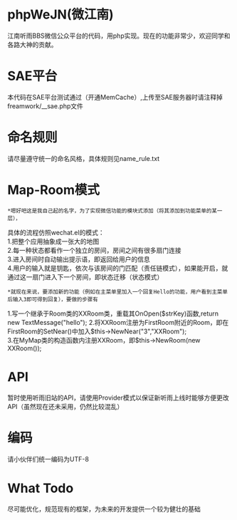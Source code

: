 phpWeJN(微江南)
=======
江南听雨BBS微信公众平台的代码，用php实现。现在的功能非常少，欢迎同学和各路大神的贡献。   

SAE平台
======
本代码在SAE平台测试通过（开通MemCache）,上传至SAE服务器时请注释掉freamwork/__sae.php文件  

命名规则
======
请尽量遵守统一的命名风格，具体规则见name_rule.txt   

Map-Room模式
======
    *嗯好吧这是我自己起的名字，为了实现微信功能的模块式添加（将其添加到功能菜单的某一层），    
具体的流程仿照wechat.el的模式：    
  1.把整个应用抽象成一张大的地图   
  2.每一种状态都看作一个独立的房间，房间之间有很多扇门连接   
  3.进入房间时自动输出提示语，即返回给用户的信息   
  4.用户的输入就是钥匙，依次与该房间的门匹配（责任链模式），如果能开启，就通过这一扇门进入下一个房间，即状态迁移（状态模式）   

    *就现在来说，要添加新的功能（例如在主菜单里加入一个回复Hello的功能，用户看到主菜单后输入3即可得到回复），要做的步骤有   
  1.写一个继承于Room类的XXRoom类，重载其OnOpen($strKey)函数,return new TextMessage("hello");   
  2.将XXRoom注册为FirstRoom附近的Room，即在FirstRoom的SetNear()中加入$this->NewNear("3","XXRoom");   
  3.在MyMap类的构造函数内注册XXRoom，即$this->NewRoom(new XXRoom());   

API
======
暂时使用听雨旧站的API，请使用Provider模式以保证新听雨上线时能够方便更改API（虽然现在还未采用，仍然比较混乱）   

编码
======
请小伙伴们统一编码为UTF-8

What Todo
======
尽可能优化，规范现有的框架，为未来的开发提供一个较为健壮的基础

